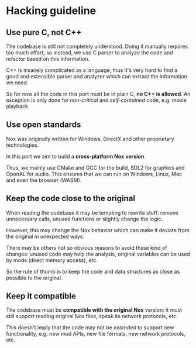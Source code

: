 # Hacking guideline

## Use pure C, not C++

The codebase is still not completely understood. Doing it manually requires too much effort, so instead, we use C parser to analyze the code and refactor based on this information. 

C++ is insanely complicated as a language, thus it's very hard to find a good and extensible parser and analyzer which can extract the information we need.

So for now all the code in this port must be in plain C, **no C++ is allowed**. An exception is only done for *non-critical* and *self-contained* code, e.g. movie playback.

## Use open standards

Nox was originally written for Windows, DirectX and other proprietary technologies.

In this port we aim to build a **cross-platform Nox version**.

Thus, we mainly use CMake and GCC for the build, SDL2 for graphics and OpenAL for audio. This ensures that we can run on Windows, Linux, Mac and even the browser (WASM).

## Keep the code close to the original

When reading the codebase it may be tempting to rewrite stuff: remove unnecessary calls, unused functions or slightly change the logic.

However, this may change the Nox behavior which can make it deviate from the original in unexpected ways.

There may be others not so obvious reasons to avoid thsse kind of changes: unused code may help the analysis, original variables can be used by mods (direct memory access), etc.

So the rule of thumb is to keep the code and data structures as close as possible to the original.

## Keep it compatible

The codebase must be **compatible with the original Nox** version: it must still support reading original Nox files, speak its network protocols, etc.

This doesn't imply that the code may not be _extended_ to support new functionality, e.g. new mod APIs, new file formats, new network protocols, etc.